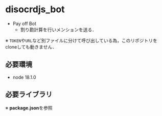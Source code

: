 # disocrdjs_bot
- Pay off Bot
    - 割り勘計算を行いメンションを送る．
    
※ `TOKEN`や`URL`など別ファイルに分けて呼び出している為，このリポジトリをcloneしても動きません．

## 必要環境
- node 18.1.0

## 必要ライブラリ
※ **package.json**を参照